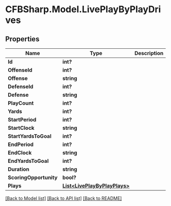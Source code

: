 # CFBSharp.Model.LivePlayByPlayDrives
## Properties

Name | Type | Description | Notes
------------ | ------------- | ------------- | -------------
**Id** | **int?** |  | [optional] 
**OffenseId** | **int?** |  | [optional] 
**Offense** | **string** |  | [optional] 
**DefenseId** | **int?** |  | [optional] 
**Defense** | **string** |  | [optional] 
**PlayCount** | **int?** |  | [optional] 
**Yards** | **int?** |  | [optional] 
**StartPeriod** | **int?** |  | [optional] 
**StartClock** | **string** |  | [optional] 
**StartYardsToGoal** | **int?** |  | [optional] 
**EndPeriod** | **int?** |  | [optional] 
**EndClock** | **string** |  | [optional] 
**EndYardsToGoal** | **int?** |  | [optional] 
**Duration** | **string** |  | [optional] 
**ScoringOpportunity** | **bool?** |  | [optional] 
**Plays** | [**List&lt;LivePlayByPlayPlays&gt;**](LivePlayByPlayPlays.md) |  | [optional] 

[[Back to Model list]](../README.md#documentation-for-models) [[Back to API list]](../README.md#documentation-for-api-endpoints) [[Back to README]](../README.md)

